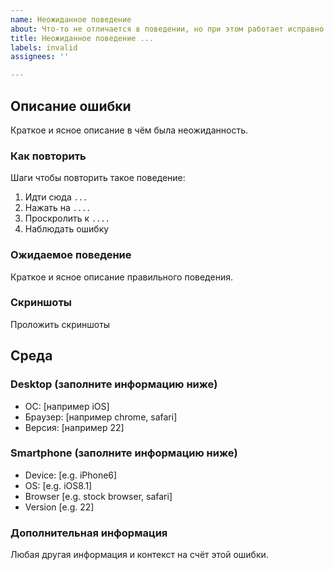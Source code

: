 ```yaml
---
name: Неожиданное поведение
about: Что-то не отличается в поведении, но при этом работает исправно и нету ошибок
title: Неожиданное поведение ...
labels: invalid
assignees: ''

---
```


## Описание ошибки
Краткое и ясное описание в чём была неожиданность.

### Как повторить
Шаги чтобы повторить такое поведение:
1. Идти сюда `...`
2. Нажать на `....`
3. Проскролить к `....`
4. Наблюдать ошибку

### Ожидаемое поведение
Краткое и ясное описание правильного поведения.

### Скриншоты
Проложить скриншоты

## Среда

### Desktop (заполните информацию ниже)
 - ОС: [например iOS]
 - Браузер: [например chrome, safari]
 - Версия: [например 22]

### Smartphone (заполните информацию ниже)
 - Device: [e.g. iPhone6]
 - OS: [e.g. iOS8.1]
 - Browser [e.g. stock browser, safari]
 - Version [e.g. 22]

### Дополнительная информация
Любая другая информация и контекст на счёт этой ошибки.
